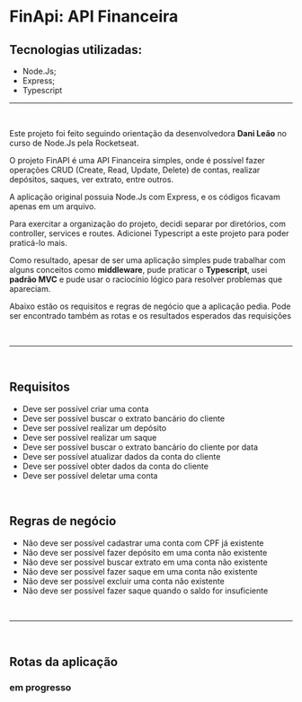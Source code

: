 
# FinApi: API Financeira 

## Tecnologias utilizadas:
- Node.Js;
- Express;
- Typescript

---

<br>

Este projeto foi feito seguindo orientação da desenvolvedora <b>Dani Leão</b> no curso de Node.Js pela Rocketseat.

O projeto FinAPI é uma API Financeira simples, onde é possível fazer operações CRUD (Create, Read, Update, Delete) de contas, realizar depósitos, saques, ver extrato, entre outros.

A aplicação original possuia Node.Js com Express, e os códigos ficavam apenas em um arquivo.

Para exercitar a organização do projeto, decidi separar por diretórios, com controller, services e routes. Adicionei Typescript a este projeto para poder praticá-lo mais.

Como resultado, apesar de ser uma aplicação simples pude trabalhar com alguns conceitos como <b>middleware</b>, pude praticar o <b>Typescript</b>, usei <b>padrão MVC</b> e pude usar o raciocínio lógico para resolver problemas que apareciam. 

Abaixo estão os requisitos e regras de negócio que a aplicação pedia. Pode ser encontrado também as rotas e os resultados esperados das requisições


<br>

---

<br>

## Requisitos

* Deve ser possível criar uma conta
* Deve ser possível buscar o extrato bancário do cliente
* Deve ser possível realizar um depósito
* Deve ser possível realizar um saque
* Deve ser possível buscar o extrato bancário do cliente por data
* Deve ser possível atualizar dados da conta do cliente
* Deve ser possível obter dados da conta do cliente
* Deve ser possível deletar uma conta


<br>

## Regras de negócio

* Não deve ser possível cadastrar uma conta com CPF já existente
* Não deve ser possível fazer depósito em uma conta não existente
* Não deve ser possível buscar extrato em uma conta não existente
* Não deve ser possível fazer saque em uma conta não existente
* Não deve ser possível excluir uma conta não existente
* Não deve ser possível fazer saque quando o saldo for insuficiente

<br>

---
<br>

## Rotas da aplicação

### em progresso
